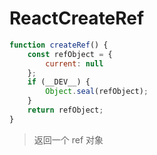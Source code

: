 # ReactCreateRef

```js
function createRef() {
    const refObject = {
        current: null
    };
    if (__DEV__) {
        Object.seal(refObject);
    }
    return refObject;
}
```

> 返回一个 ref 对象
